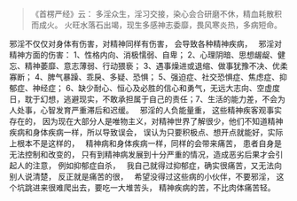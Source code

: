 > 《首楞严经》云： 
> 多淫众生，淫习交接，染心会合研磨不休，精血耗散积而成火。 
> 火旺水落石出竭，现生多感神志委靡，畏风寒炎热，多病短命。

邪淫不仅仅对身体有伤害，对精神同样有伤害，
会导致各种精神疾病，
&nbsp;
邪淫对精神方面的伤害：
1、性格内向、消极懦弱、自卑；
2、心理阴暗、思想龌龊、健忘、精神萎靡、意志薄弱、行动猥亵；
3、遇事燥进或退缩、做事犹豫不决、优柔寡断；
4、脾气暴躁、乖戾、多疑、恐惧；
5、强迫症、社交恐惧症、焦虑症、抑郁症、神经症；
6、缺少耐心、恒心及必胜的信心和勇气，无远大志向、空虚度日，耽于幻想，逃避现实，不敢承担属于自己的责任；7、生活的能力差，不会为人处事，心智发育严重滞后和迟缓。
&nbsp;
邪淫的人负能量重，
这些精神疾客观事实存在的，
因为现在大部分人是唯物主义，对精神世界了解很少，他们不知道精神疾病和身体疾病一样，所以导致误会，
误认为只要积极点、想开点就能好，实际上根本不是这样的，
&nbsp;
精神病和身体疾病一样，同样的会带来痛苦，
患者自身是无法控制和改变的，
只有到精神病发展到十分严重的情况，造成恶劣后果才会引起人的注意，
例如抑郁症自杀，
&nbsp;
我自己就得过抑郁症，确实很痛苦，又无法向别人说清楚，
反正就是痛苦的很，
&nbsp;
希望没得过这些病的小伙伴，不要邪淫，
这个坑跳进来很难爬出去，要吃一大堆苦头，
精神疾病的苦，不比肉体痛苦轻。
